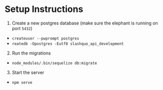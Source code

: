 # Setup Instructions
1. Create a new postgres database (make sure the elephant is running on port `5432`)
  - `createuser --pwprompt postgres`
  - `reatedb -Opostgres -Eutf8 slashquo_api_development`
2. Run the migrations
  - `node_modules/.bin/sequelize db:migrate`
3. Start the server
  - `npm serve`
